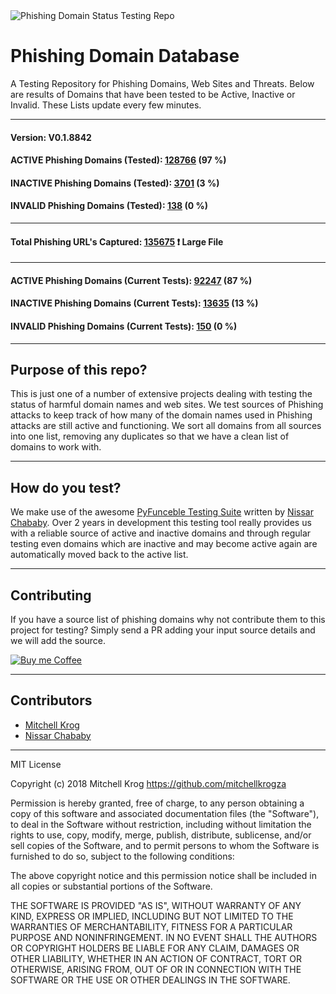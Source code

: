 <img src="https://github.com/mitchellkrogza/Phishing.Database/blob/master/dev-tools/phishing-logo.jpg" alt="Phishing Domain Status Testing Repo"/>

# Phishing Domain Database

A Testing Repository for Phishing Domains, Web Sites and Threats. 
Below are results of Domains that have been tested to be Active, Inactive or Invalid. 
These Lists update every few minutes. 

_______________
#### Version: V0.1.8842
#### ACTIVE Phishing Domains (Tested): [128766](https://raw.githubusercontent.com/mitchellkrogza/Phishing.Database/master/phishing-domains-ACTIVE.txt) (97 %)
#### INACTIVE Phishing Domains (Tested): [3701](https://raw.githubusercontent.com/mitchellkrogza/Phishing.Database/master/phishing-domains-INACTIVE.txt) (3 %)
#### INVALID Phishing Domains (Tested): [138](https://raw.githubusercontent.com/mitchellkrogza/Phishing.Database/master/phishing-domains-INVALID.txt) (0 %)
*****************************
#### Total Phishing URL's Captured: [135675](https://raw.githubusercontent.com/mitchellkrogza/Phishing.Database/master/input-source/ALL-feeds.list) :exclamation: Large File
*****************************
#### ACTIVE Phishing Domains (Current Tests): [92247](https://raw.githubusercontent.com/mitchellkrogza/Phishing.Database/master/phishing-domains-ACTIVE-in-testing.txt) (87 %)
#### INACTIVE Phishing Domains (Current Tests): [13635](https://raw.githubusercontent.com/mitchellkrogza/Phishing.Database/master/phishing-domains-INACTIVE-in-testing.txt) (13 %)
#### INVALID Phishing Domains (Current Tests): [150](https://raw.githubusercontent.com/mitchellkrogza/Phishing.Database/master/phishing-domains-INVALID-in-testing.txt) (0 %)
____________________


## Purpose of this repo?

This is just one of a number of extensive projects dealing with testing the status of harmful domain names and web sites. We test sources of Phishing attacks to keep track of how many of the domain names used in Phishing attacks are still active and functioning. We sort all domains from all sources into one list, removing any duplicates so that we have a clean list of domains to work with.

************************************************
## How do you test?

We make use of the awesome [PyFunceble Testing Suite](https://github.com/funilrys/PyFunceble) written by [Nissar Chababy](https://github.com/funilrys/). Over 2 years in development this testing tool really provides us with a reliable source of active and inactive domains and through regular testing even domains which are inactive and may become active again are automatically moved back to the active list.

************************************************
## Contributing

If you have a source list of phishing domains why not contribute them to this project for testing? Simply send a PR adding your input source details and we will add the source. 

[<img src="https://github.com/mitchellkrogza/Phishing.Database/blob/master/dev-tools/kofi3.png" alt="Buy me Coffee"/>](https://ko-fi.com/mitchellkrog)


************************************************
## Contributors

- [Mitchell Krog](https://github.com/mitchellkrogza/)
- [Nissar Chababy](https://github.com/funilrys/)

************************************************
MIT License

Copyright (c) 2018 Mitchell Krog
https://github.com/mitchellkrogza

Permission is hereby granted, free of charge, to any person obtaining a copy
of this software and associated documentation files (the "Software"), to deal
in the Software without restriction, including without limitation the rights
to use, copy, modify, merge, publish, distribute, sublicense, and/or sell
copies of the Software, and to permit persons to whom the Software is
furnished to do so, subject to the following conditions:

The above copyright notice and this permission notice shall be included in all
copies or substantial portions of the Software.

THE SOFTWARE IS PROVIDED "AS IS", WITHOUT WARRANTY OF ANY KIND, EXPRESS OR
IMPLIED, INCLUDING BUT NOT LIMITED TO THE WARRANTIES OF MERCHANTABILITY,
FITNESS FOR A PARTICULAR PURPOSE AND NONINFRINGEMENT. IN NO EVENT SHALL THE
AUTHORS OR COPYRIGHT HOLDERS BE LIABLE FOR ANY CLAIM, DAMAGES OR OTHER
LIABILITY, WHETHER IN AN ACTION OF CONTRACT, TORT OR OTHERWISE, ARISING FROM,
OUT OF OR IN CONNECTION WITH THE SOFTWARE OR THE USE OR OTHER DEALINGS IN THE
SOFTWARE.
